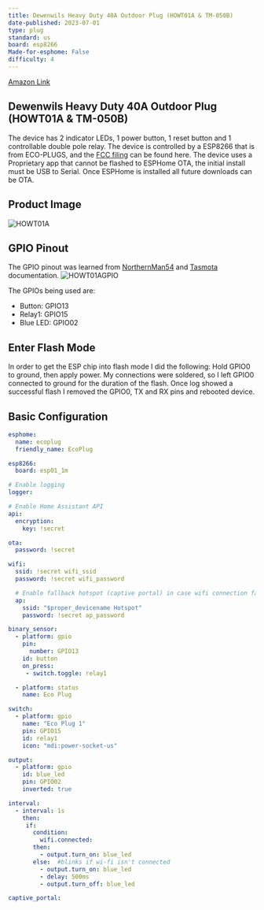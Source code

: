 ```yaml
---
title: Dewenwils Heavy Duty 40A Outdoor Plug (HOWT01A & TM-050B)
date-published: 2023-07-01
type: plug
standard: us
board: esp8266
Made-for-esphome: False
difficulty: 4
---
```

[Amazon Link](https://amzn.to/436Dyc6)

## Dewenwils Heavy Duty 40A Outdoor Plug (HOWT01A & TM-050B)

The device has 2 indicator LEDs, 1 power button, 1 reset button and 1 controllable  double pole relay.
The device is controlled by a ESP8266 that is from ECO-PLUGS, and the [FCC filing](https://fcc.report/FCC-ID/PAGECO-PLUGS) can be found here.
The device uses a Proprietary app that cannot be flashed to ESPHome OTA, the initial install must be USB to Serial. Once ESPHome is installed all future downloads can be OTA.

## Product Image

![HOWT01A](https://github.com/ryansmigley/esphome-devices/assets/104950813/4a7bd27b-d218-4875-a22f-0dc72123332b)

## GPIO Pinout

The GPIO pinout was learned from [NorthernMan54](https://gist.github.com/NorthernMan54/ef912a07482b9ab83fa80b91b5b763e8) and [Tasmota](https://templates.blakadder.com/dewenwils_HOWT01A.html) documentation.
![HOWT01AGPIO](https://github.com/ryansmigley/esphome-devices/assets/104950813/cbc4297f-3980-41e7-ad7e-895ee2d140a1)

The GPIOs being used are:

* Button: GPIO13
* Relay1: GPIO15
* Blue LED: GPIO02

## Enter Flash Mode

In order to get the ESP chip into flash mode I did the following:
Hold GPIO0 to ground, then apply power. My connections were soldered, so I left GPIO0 connected to ground for the duration of the flash.
Once log showed a successful flash I removed the GPIO0, TX and RX pins and rebooted device.
  
## Basic Configuration

```yaml
esphome:
  name: ecoplug
  friendly_name: EcoPlug

esp8266:
  board: esp01_1m

# Enable logging
logger:

# Enable Home Assistant API
api:
  encryption:
    key: !secret

ota:
  password: !secret

wifi:
  ssid: !secret wifi_ssid
  password: !secret wifi_password

  # Enable fallback hotspot (captive portal) in case wifi connection fails
  ap:
    ssid: "$proper_devicename Hotspot"
    password: !secret ap_password

binary_sensor:
  - platform: gpio
    pin:
      number: GPIO13
    id: button
    on_press:
     - switch.toggle: relay1

  - platform: status
    name: Eco Plug

switch:
  - platform: gpio
    name: "Eco Plug 1"
    pin: GPIO15
    id: relay1
    icon: "mdi:power-socket-us"

output:
  - platform: gpio
    id: blue_led
    pin: GPIO02
    inverted: true

interval:
  - interval: 1s
    then:
     if:
       condition:
         wifi.connected:
       then:
         - output.turn_on: blue_led
       else:  #blinks if wi-fi isn't connected
         - output.turn_on: blue_led
         - delay: 500ms
         - output.turn_off: blue_led

captive_portal:
```
